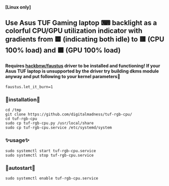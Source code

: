 #### [Linux only]
## Use Asus TUF Gaming laptop ⌨ backlight as a colorful CPU/GPU utilization indicator with gradients from 🟦 (indicating both idle) to 🟥 (CPU 100% load) and 🟩 (GPU 100% load) 

#### Requires [hackbnw/faustus](https://github.com/hackbnw/faustus) driver to be installed and functioning! If your Asus TUF laptop is unsupported by the driver try building dkms module anyway and put following to your kernel parameters🫠
```
faustus.let_it_burn=1
```

### 🔨installation🔧
```
cd /tmp  
git clone https://github.com/digitalmadness/tuf-rgb-cpu/  
cd tuf-rgb-cpu  
sudo cp tuf-rgb-cpu.py /usr/local/share  
sudo cp tuf-rgb-cpu.service /etc/systemd/system  
```
### ✨usage✨
```
sudo systemctl start tuf-rgb-cpu.service  
sudo systemctl stop tuf-rgb-cpu.service  
```

### 🌄autostart🌄
```
sudo systemctl enable tuf-rgb-cpu.service  
```
